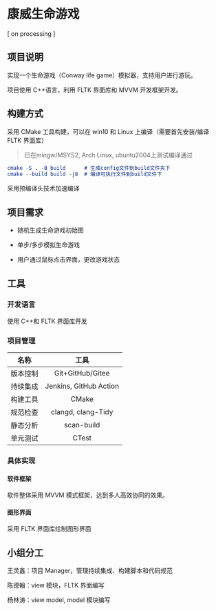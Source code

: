 # 康威生命游戏

[ on processing ]

## 项目说明

实现一个生命游戏（Conway life game）模拟器，支持用户进行游玩。

项目使用 C++语言，利用 FLTK 界面库和 MVVM 开发框架开发。

## 构建方式

采用 CMake 工具构建，可以在 win10 和 Linux 上编译（需要首先安装/编译 FLTK 界面库）

> 已在mingw/MSYS2, Arch Linux, ubuntu2004上测试编译通过

```cmake
cmake -S . -B build      # 生成config文件到build文件夹下
cmake --build build -j8  # 编译可执行文件到build文件下
```

采用预编译头技术加速编译

## 项目需求

- 随机生成生命游戏初始图

- 单步/多步模拟生命游戏

- 用户通过鼠标点击界面，更改游戏状态

## 工具

### 开发语言

使用 C++和 FLTK 界面库开发

### 项目管理

|   名称   |          工具          |
| :------: | :--------------------: |
| 版本控制 |    Git+GitHub/Gitee    |
| 持续集成 | Jenkins, GitHub Action |
| 构建工具 |         CMake          |
| 规范检查 |   clangd, clang-Tidy   |
| 静态分析 |       scan-build       |
| 单元测试 |         CTest          |

### 具体实现

#### 软件框架

软件整体采用 MVVM 模式框架，达到多人高效协同的效果。

#### 图形界面

采用 FLTK 界面库绘制图形界面

## 小组分工

王灵鑫：项目 Manager，管理持续集成、构建脚本和代码规范

陈德翰：view 模块，FLTK 界面编写

杨林涛：view model, model 模块编写
